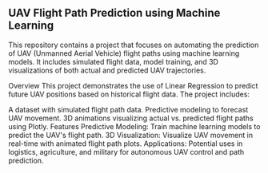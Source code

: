 ## UAV Flight Path Prediction using Machine Learning

This repository contains a project that focuses on automating the prediction of UAV (Unmanned Aerial Vehicle) flight paths using machine learning models. It includes simulated flight data, model training, and 3D visualizations of both actual and predicted UAV trajectories.

Overview
This project demonstrates the use of Linear Regression to predict future UAV positions based on historical flight data. The project includes:

A dataset with simulated flight path data.
Predictive modeling to forecast UAV movement.
3D animations visualizing actual vs. predicted flight paths using Plotly.
Features
Predictive Modeling: Train machine learning models to predict the UAV's flight path.
3D Visualization: Visualize UAV movement in real-time with animated flight path plots.
Applications: Potential uses in logistics, agriculture, and military for autonomous UAV control and path prediction.

